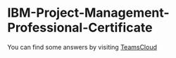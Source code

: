 # IBM-Project-Management-Professional-Certificate
You can find some answers by visiting <a href="https://teamscloud.blogspot.com/">TeamsCloud</a>
